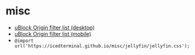# misc
- [uBlock Origin filter list (desktop)](filters/desktop.txt)
- [uBlock Origin filter list (mobile)](filters/mobile.txt)
- `@import url('https://icedterminal.github.io/misc/jellyfin/jellyfin.css');`
